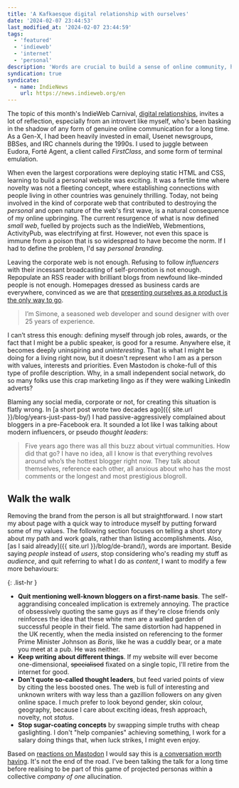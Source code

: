 ```yaml
---
title: 'A Kafkaesque digital relationship with ourselves'
date: '2024-02-07 23:44:53'
last_modified_at: '2024-02-07 23:44:59'
tags:
  - 'featured'
  - 'indieweb'
  - 'internet'
  - 'personal'
description: 'Words are crucial to build a sense of online community, however many of us have been using them straight out of a soulless corporate lingo in order to sell ourselves as a product.'
syndication: true
syndicate:
  - name: IndieNews
    url: https://news.indieweb.org/en
---
```

The topic of this month's IndieWeb Carnival, [digital relationships](https://manuelmoreale.com/indieweb-carnival-digital-relationships), invites a lot of reflection, especially from an introvert like myself, who's been basking in the shadow of any form of genuine online communication for a long time. As a Gen-X, I had been heavily invested in email, Usenet newsgroups, BBSes, and IRC channels during the 1990s. I used to juggle between Eudora, Forté Agent, a client called *FirstClass*, and some form of terminal emulation.

When even the largest corporations were deploying static HTML and CSS, learning to build a personal website was exciting. It was a fertile time where novelty was not a fleeting concept, where establishing connections with people living in other countries was genuinely thrilling. Today, not being involved in the kind of corporate web that contributed to destroying the *personal* and open nature of the web's first wave, is a natural consequence of my online upbringing. The current resurgence of what is now defined *small web*, fuelled by projects such as the IndieWeb, Webmentions, ActivityPub, was electrifying at first. However, not even this space is immune from a poison that is so widespread to have become the norm. If I had to define the problem, I'd say *personal branding*.

Leaving the corporate web is not enough. Refusing to follow *influencers* with their incessant broadcasting of self-promotion is not enough. Repopulate an RSS reader with brilliant blogs from newfound like-minded people is not enough. Homepages dressed as business cards are everywhere, convinced as we are that [presenting ourselves as a product is the only way to go](https://www.vox.com/culture/2024/2/1/24056883/tiktok-self-promotion-artist-career-how-to-build-following). 

> I’m Simone, a seasoned web developer and sound designer with over 25 years of experience. 

I can’t stress this enough: defining myself through job roles, awards, or the fact that I might be a public speaker, is good for a resume. Anywhere else, it becomes deeply uninspiring and *uninteresting*. That is what I might be doing for a living right now, but it doesn't represent who I am as a person with values, interests and priorities. Even Mastodon is choke-full of this type of profile description. Why, in a small independent social network, do so many folks use this crap marketing lingo as if they were walking LinkedIn adverts?

Blaming any social media, corporate or not, for creating this situation is flatly wrong. In [a short post wrote two decades ago]({{ site.url }}/blog/years-just-pass-by/) I had passive-aggressively complained about bloggers in a pre-Facebook era. It sounded a lot like I was talking about modern influencers, or pseudo *thought leaders*:

> Five years ago there was all this buzz about virtual communities. How did that go? I have no idea, all I know is that everything revolves around who’s the hottest blogger right now. They talk about themselves, reference each other, all anxious about who has the most comments or the longest and most prestigious blogroll.

## Walk the walk

Removing the brand from the person is all but  straightforward. I now start my about page with a quick way to introduce myself by putting forward some of my values. The following section focuses on telling a short story about my path and work goals, rather than listing accomplishments. Also, [as I said already]({{ site.url }}/blog/de-brand/), words are important. Beside saying _people_ instead of _users_, stop considering who's reading my stuff as _audience_, and quit referring to what I do as _content_, I want to modify a few more behaviours: 

{: .list-hr }
- **Quit mentioning well-known bloggers on a first-name basis**. The self-aggrandising concealed implication is extremely annoying. The practice of obsessively quoting the same guys as if they're close friends only reinforces the idea that these white men are a walled garden of successful people in their field. The same distortion had happened in the UK recently, when the media insisted on referencing to the former Prime Minister Johnson as _Boris_, like he was a cuddly bear, or a mate you meet at a pub. He was neither.
- **Keep writing about different things**. If my website will ever become one-dimensional, ~~specialised~~ fixated on a single topic, I'll retire from the internet for good.
- **Don't quote so-called thought leaders**, but feed varied points of view by citing the less boosted ones. The web is full of interesting and unknown writers with way less than a gazillion followers on any given online space. I much prefer to look beyond gender, skin colour, geography, because I care about exciting ideas, fresh approach, novelty, not _status_.
- **Stop sugar-coating concepts** by swapping simple truths with cheap gaslighting. I don't "help companies" achieving something, I work for a salary doing things that, when luck strikes, I might even enjoy.

Based on [reactions on Mastodon](https://sonomu.club/@m2m/111875069567954865) I would say this is [a conversation worth having](https://mastodon.design/@silviamaggi/111880068685358232). It's not the end of the road. I've been talking the talk for a long time before realising to be part of this game of projected personas within a collective *company of one* allucination.